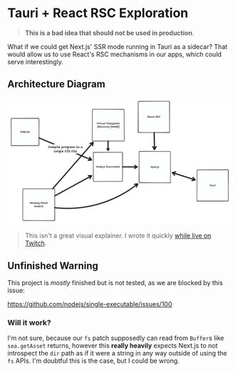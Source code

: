 # Tauri + React RSC Exploration

> **This is a bad idea that should not be used in production**.

What if we could get Next.js' SSR mode running in Tauri as a sidecar? That would allow us to use React's RSC mechanisms in our apps,
which could serve interestingly.

## Architecture Diagram

![](./assets/explainer.png)

> This isn't a great visual explainer. I wrote it quickly [while live on Twitch](https://twitch.tv/crutchcorn).

## Unfinished Warning

This project is _mostly_ finished but is not tested, as we are blocked by this issue:

https://github.com/nodejs/single-executable/issues/100

### Will it work?

I'm not sure, because our `fs` patch supposedly can read from `Buffer`s like `sea.getAsset` returns, however this **really heavily** expects
Next.js to not introspect the `dir` path as if it were a string in any way outside of using the `fs` APIs. I'm doubtful this is the case, but I could be wrong.
